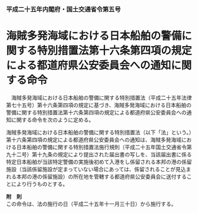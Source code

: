 ### 平成二十五年内閣府・国土交通省令第五号  
# 海賊多発海域における日本船舶の警備に関する特別措置法第十六条第四項の規定による都道府県公安委員会への通知に関する命令  
　海賊多発海域における日本船舶の警備に関する特別措置法（平成二十五年法律第七十五号）第十六条第四項の規定に基づき、海賊多発海域における日本船舶の警備に関する特別措置法第十六条第四項の規定による都道府県公安委員会への通知に関する命令を次のように定める。  
  
海賊多発海域における日本船舶の警備に関する特別措置法（以下「法」という。）第十六条第四項の規定による都道府県公安委員会への通知は、海賊多発海域における日本船舶の警備に関する特別措置法施行規則（平成二十五年国土交通省令第九十二号）第十九条の規定により提出された届出書の写しを、当該届出書に係る特定日本船舶が当該特定警備の実施後初めて入港をし係留される本邦の港の係留施設（当該係留施設が定まっていない場合にあっては、係留されることが見込まれる本邦の港の係留施設）の所在地を管轄する都道府県公安委員会に送付することにより行うものとする。  
  
**附　則**  
この命令は、法の施行の日（平成二十五年十一月三十日）から施行する。  
  
